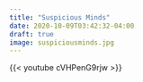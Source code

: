 ```yaml
---
title: "Suspicious Minds"
date: 2020-10-09T03:42:32-04:00
draft: true
image: suspiciousminds.jpg
---
```

{{< youtube cVHPenG9rjw >}}

